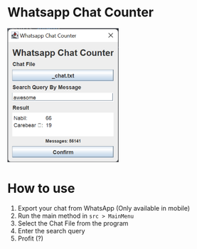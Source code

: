 # Whatsapp Chat Counter
<img src="result_1.png" width=250>

# How to use
1. Export your chat from WhatsApp (Only available in mobile)
2. Run the main method in `src > MainMenu`
3. Select the Chat File from the program
4. Enter the search query
5. Profit (?)